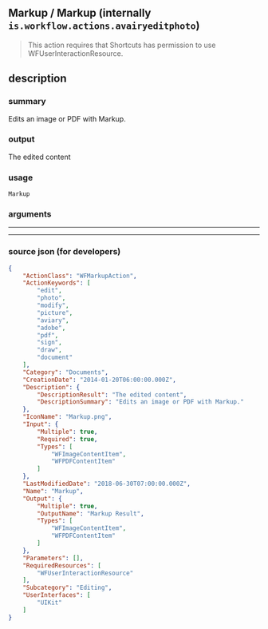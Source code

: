 
## Markup / Markup (internally `is.workflow.actions.avairyeditphoto`)

> This action requires that Shortcuts has permission to use WFUserInteractionResource.


## description

### summary

Edits an image or PDF with Markup.


### output

The edited content

### usage
```
Markup 
```

### arguments

---



---

### source json (for developers)

```json
{
	"ActionClass": "WFMarkupAction",
	"ActionKeywords": [
		"edit",
		"photo",
		"modify",
		"picture",
		"aviary",
		"adobe",
		"pdf",
		"sign",
		"draw",
		"document"
	],
	"Category": "Documents",
	"CreationDate": "2014-01-20T06:00:00.000Z",
	"Description": {
		"DescriptionResult": "The edited content",
		"DescriptionSummary": "Edits an image or PDF with Markup."
	},
	"IconName": "Markup.png",
	"Input": {
		"Multiple": true,
		"Required": true,
		"Types": [
			"WFImageContentItem",
			"WFPDFContentItem"
		]
	},
	"LastModifiedDate": "2018-06-30T07:00:00.000Z",
	"Name": "Markup",
	"Output": {
		"Multiple": true,
		"OutputName": "Markup Result",
		"Types": [
			"WFImageContentItem",
			"WFPDFContentItem"
		]
	},
	"Parameters": [],
	"RequiredResources": [
		"WFUserInteractionResource"
	],
	"Subcategory": "Editing",
	"UserInterfaces": [
		"UIKit"
	]
}
```
